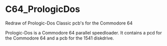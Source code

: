 # C64_PrologicDos
Redraw of Prologic-Dos Classic pcb's for the Commodore 64

Prologic-Dos is a Commodore 64 parallel speedloader.
It contains a pcd for the Commodore 64 and a pcb for the 1541 diskdrive.
